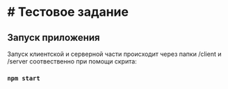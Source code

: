# # Тестовое задание



## Запуск приложения

Запуск клиентской и серверной части происходит через папки /client и /server соотвественно при помощи скрита:

### `npm start`
